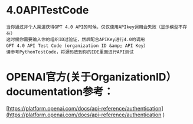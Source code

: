 # 4.0APITestCode
    当你通过非个人渠道获得GPT 4.0 API的时候，仅仅使用APIkey调用会失败（显示模型不存在）
    这时候你需要输入你的组织ID过验证，然后配合APIKey进行4.0的调用
    GPT 4.0 API Test Code (organization ID &amp; API Key）
    请参考PythonTestCode，将源码放到你的IDE里面进行API测试
# OPENAI官方(关于OrganizationID）documentation参考：
   [https://platform.openai.com/docs/api-reference/authentication](https://platform.openai.com/docs/api-reference/authentication
)

   
